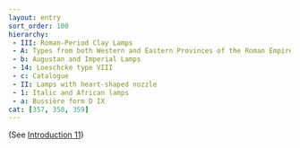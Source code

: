 ```yaml
---
layout: entry
sort_order: 100
hierarchy:
 - III: Roman-Period Clay Lamps
 - A: Types from both Western and Eastern Provinces of the Roman Empire
 - b: Augustan and Imperial Lamps
 - 14: Loeschcke type VIII
 - c: Catalogue
 - II: Lamps with heart-shaped nozzle
 - 1: Italic and African lamps
 - a: Bussière form D IX
cat: [357, 358, 359]
---
```


(See [Introduction 11](Introduction-11))
